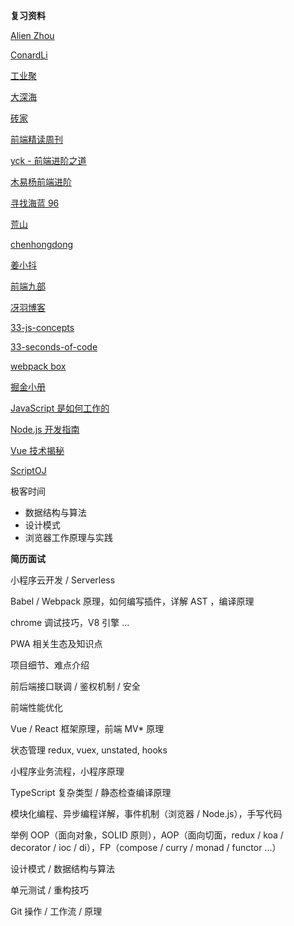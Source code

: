 **复习资料**

[Alien Zhou](https://github.com/alienzhou) 

[ConardLi](http://www.conardli.top/blog)

[工业聚](https://www.zhihu.com/people/lucifier129/activities) 

[大深海](https://github.com/chenshenhai)

[砖家](https://github.com/brickspert/blog)

[前端精读周刊](https://github.com/dt-fe/weekly)

[yck - 前端进阶之道](https://yuchengkai.cn)

[木易杨前端进阶](https://muyiy.cn)

[寻找海蓝 96](https://juejin.im/user/58d8cd0644d9040069433edb/posts)

[荒山](https://juejin.im/user/5762733b2e958a00696163ea/posts)

[chenhongdong](https://juejin.im/user/585b9ec961ff4b0063e76dbe/posts)

[姜小抖](https://juejin.im/user/5c137c9de51d4545ae49595b/posts)

[前端九部](https://www.yuque.com/fe9/basic)

[冴羽博客](https://github.com/mqyqingfeng/Blog)

[33-js-concepts](https://github.com/stephentian/33-js-concepts)

[33-seconds-of-code](https://github.com/30-seconds/30-seconds-of-code)

[webpack box](https://github.com/luoxue-victor/webpack-box) 

[掘金小册](https://juejin.im/books)

[JavaScript 是如何工作的](https://github.com/Troland/how-javascript-works)

[Node.js 开发指南](https://github.com/Q-Angelo/Nodejs-Roadmap)

[Vue 技术揭秘](https://ustbhuangyi.github.io/vue-analysis) 

[ScriptOJ](http://scriptoj.mangojuice.top)

极客时间

* 数据结构与算法
* 设计模式
* 浏览器工作原理与实践

**简历面试**

小程序云开发 / Serverless

Babel / Webpack 原理，如何编写插件，详解 AST ，编译原理

chrome 调试技巧，V8 引擎 ...

PWA 相关生态及知识点

项目细节、难点介绍

前后端接口联调 / 鉴权机制 / 安全

前端性能优化

Vue / React 框架原理，前端 MV* 原理

状态管理 redux, vuex, unstated, hooks

小程序业务流程，小程序原理

TypeScript 复杂类型 / 静态检查编译原理

模块化编程、异步编程详解，事件机制（浏览器 / Node.js），手写代码

举例 OOP（面向对象，SOLID 原则），AOP（面向切面，redux / koa / decorator / ioc / di），FP（compose / curry / monad / functor ...）

设计模式 / 数据结构与算法

单元测试 / 重构技巧

Git 操作 / 工作流 / 原理

